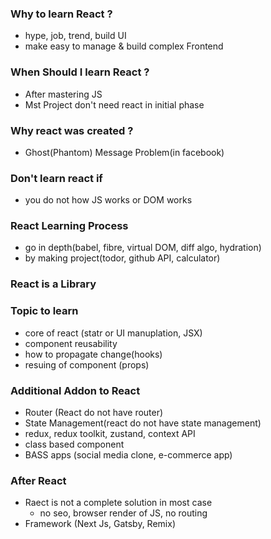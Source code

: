 ### Why to learn React ?
- hype, job, trend, build UI
- make easy to manage & build complex Frontend

### When Should I learn React ?
- After mastering JS
- Mst Project don't need react in initial phase

### Why react was created ?
- Ghost(Phantom) Message Problem(in facebook)

### Don't learn react if
- you do not how JS works or DOM works
 
### React Learning Process
- go in depth(babel, fibre, virtual DOM, diff algo, hydration)
- by making project(todor, github API, calculator)

### React is a Library

### Topic to learn
- core of react (statr or UI manuplation, JSX)
- component reusability
- how to propagate change(hooks)
- resuing of component (props)

### Additional Addon to React
- Router (React do not have router)
- State Management(react do not have state management)
- redux, redux toolkit, zustand, context API
- class based component
- BASS apps (social media clone, e-commerce app)

### After React
- Raect is not a complete solution in most case
    - no seo, browser render of JS, no routing
- Framework (Next Js, Gatsby, Remix)